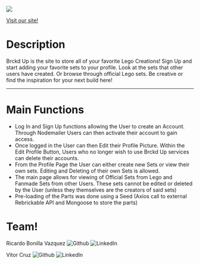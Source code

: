 ![](../bricked-up/public/images/fontbolt.png)

[Visit our site!](https://bricked-up.onrender.com/)

# Description 

Brckd Up is the site to store all of your favorite Lego Creations! Sign Up and start adding your favorite sets to your profile. Look at the sets that other users have created. Or browse through official Lego sets. Be creative or find the inspiration for your next build here! 

--- 

# Main Functions

- Log In and Sign Up functions allowing the User to create an Account. Through Nodemailer Users can then activate their account to gain access. 
- Once logged in the User can then Edit their Profile Picture. Within the Edit Profile Button, Users who no longer wish to use Brckd Up services can delete their accounts. 
- From the Profile Page the User can either create new Sets or view their own sets. Editing and Deleting of their own Sets is allowed.
- The main page allows for viewing of Official Sets from Lego and Fanmade Sets from other Users. These sets cannot be edited or deleted by the User (unless they themselves are the creators of said sets)
- Pre-loading of the Parts was done using a Seed (Axios call to external Rebrickable API and Mongoose to store the parts)

# Team!

Ricardo Bonilla Vazquez
![Github](https://github.com/ric-vazq)
![LinkedIn](https://www.linkedin.com/in/ric-vazq/)


Vitor Cruz
![Github](https://github.com/Vitor193)
![LinkedIn]()
